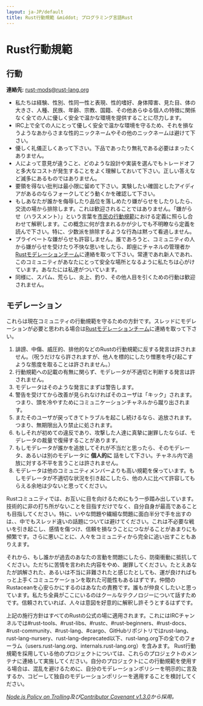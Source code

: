```yaml
---
layout: ja-JP/default
title: Rust行動規範 &middot; プログラミング言語Rust
---
```


# Rust行動規範

## 行動

**連絡先**: [rust-mods@rust-lang.org](mailto:rust-mods@rust-lang.org)

* 私たちは経験、性別、性同一性と表現、性的嗜好、身体障害、見た目、体の大きさ、人種、民族、年齢、宗教、国籍、その他あらゆる個人の特徴に関係なく全ての人に優しく安全で温かな環境を提供することに尽力します。
* IRC上で全ての人にとって優しく安全で温かな環境を守るため、それを損なうようなあからさまな性的ニックネームやその他のニックネームは避けて下さい。
* 優しく礼儀正しくあって下さい。下品であったり無礼である必要はまったくありません。
* 人によって意見が違うこと、どのような設計や実装を選んでもトレードオフと多大なコストが発生することをよく理解しておいて下さい。正しい答えなど滅多にあるものではありません。
* 要領を得ない批判は最小限に留めて下さい。実験したい確固としたアイディアがあるのならフォークしてどう動くかを確認して下さい。
* もしあなたが誰かを侮辱したり品位を落しめたり嫌がらせをしたりしたら、交流の場から排除します。これは歓迎されることではありません。「嫌がらせ（ハラスメント）」という言葉を<a href="http://citizencodeofconduct.org/">市民の行動規範</a>における定義に照らし合わせて解釈します。この概念に何が含まれるかが少しでも不明瞭なら定義を読んで下さい。特に、少数派を排除するような行為は黙って看過しません。
* プライベートな嫌がらせも許容しません。誰であろうと、コミュニティの人から嫌がらせを受けたり不快な思いをしたら、即座にチャネルの管理者か[Rustモデレーションチーム](/team.html#Moderation)に連絡を取って下さい。常連であれ新人であれ、このコミュニティがあなたにとって安全な場所となるように私たちは心がけています。あなたには私達がついています。
* 同様に、スパム、荒らし、炎上、釣り、その他人目を引くための行動は歓迎されません。

## モデレーション

これらは現在コミュニティの行動規範を守るための方針です。スレッドにモデレーションが必要と思われる場合は[Rustモデレーションチーム](/team.html#Moderation)に連絡を取って下さい。

1. 誹謗、中傷、威圧的、排他的などのRustの行動規範に反する発言は許されません。（呪うだけなら許されますが、他人を標的にしたり憎悪を呼び起こすような態度を取ることは許されません。）
2. 行動規範への記載の有無に関らず、モデレータが不適切と判断する発言は許されません。
3. モデレータはそのような発言にまずは警告します。
4. 警告を受けてから改善が見られなければそのユーザは「キック」されます。つまり、頭を冷やすためにコミュニケーションチャネルから蹴り出されます。
5. またそのユーザが戻ってきてトラブルを起こし続けるなら、追放されます。つまり、無期限出入り禁止に処されます。
6. もしそれが初めての違反であり、攻撃した人達に真摯に謝罪したならば、モデレータの裁量で復帰することがあります。
7. もしモデレータが誰かを追放してそれが不当だと思ったら、そのモデレータ、あるいは別のモデレータに **個人的に** 話をして下さい。チャネル内で追放に対する不平を言うことは許されません。
8. モデレータは他のコミュニティメンバーよりも高い規範を保っています。もしモデレータが不適切な状況を引き起こしたら、他の人に比べて許容してもらえる余地は少ないと思ってください。

Rustコミュニティでは、お互いに目を向けるためにもう一歩踏み出しています。技術的に非の打ち所がないことを目指すだけでなく、自分自身が最高であることも目指してください。特に、いやな問題や繊細な問題に面白半分で手を出すのは、、中でもスレッド違いの話題については避けてください。これは不必要な戦いを引き起こし、感情を傷つけ、信頼を損なうことにつながることがあまりにも頻繁です。さらに悪いことに、人々をコミュニティから完全に追い出すこともありえます。

それから、もし誰かが過去のあなたの言動を問題にしたら、防衛衝動に抵抗してください。ただちに苦情を言われた内容をやめ、謝罪してください。たとえあなたが誤解された、あるいは不当に非難されたと感じたとしても、運が良ければもっと上手くコミュニケーションを取れた可能性もあるはずです。仲間のRustaceanを心安らかにするのはあなたの責務です。誰もが仲良くしたいと思っています。私たち全員がここにいるのはクールなテクノロジーについて話すためです。信頼されていれば、人々は意図を好意的に解釈し許そうとするはずです。

上記の施行方針はすべてのRustの公式の場に適用されます。これにはIRCチャンネルでは#rust-tools、#rust-libs、#rustc、#rust-beginners、#rust-docs、#rust-community、#rust-lang、#cargo、GitHubリポジトリではrust-lang、rust-lang-nursery、rust-lang-deprecated以下、rust-lang.org下の全てのフォーラム（users.rust-lang.org、internals.rust-lang.org）を含みます。 Rust行動規範を採用している他のプロジェクトについては、これらのプロジェクトのメンテナに連絡して実施してください。自分のプロジェクトにこの行動規範を使用する場合は、混乱を避けるために、自分のモデレーションポリシーを明示的に言及するか、コピーして独自のモデレーションポリシーを適用することを検討してください。

*[Node.js Policy on Trolling](http://blog.izs.me/post/30036893703/policy-on-trolling)及び[Contributor Covenant v1.3.0](http://contributor-covenant.org/version/1/3/0/)から採用。*
